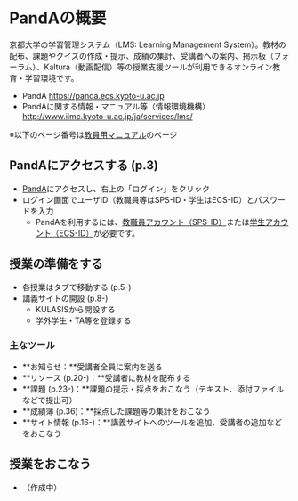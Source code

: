 

# PandAの概要

京都大学の学習管理システム（LMS: Learning Management System）。教材の配布、課題やクイズの作成・提示、成績の集計、受講者への案内、掲示板（フォーラム）、Kaltura（動画配信）等の授業支援ツールが利用できるオンライン教育・学習環境です。

- PandA https://panda.ecs.kyoto-u.ac.jp
- PandAに関する情報・マニュアル等（情報環境機構） http://www.iimc.kyoto-u.ac.jp/ja/services/lms/

※以下のページ番号は[教員用マニュアル](http://www.iimc.kyoto-u.ac.jp/services/learning_supporting_system/PandA/pdf/panda_tebiki_f.pdf)のページ

## PandAにアクセスする (p.3)

- [PandA](https://panda.ecs.kyoto-u.ac.jp)にアクセスし、右上の「ログイン」をクリック
- ログイン画面でユーザID（教職員等はSPS-ID・学生はECS-ID）とパスワードを入力
  - PandAを利用するには、[教職員アカウント（SPS-ID）](http://www.iimc.kyoto-u.ac.jp/ja/services/cert/sps_id/)または[学生アカウント（ECS-ID）](http://www.iimc.kyoto-u.ac.jp/ja/services/cert/ecs_id/use/ecs_account.html)が必要です。


## 授業の準備をする

- 各授業はタブで移動する (p.5-)
- 講義サイトの開設 (p.8-)
  - KULASISから開設する
  - 学外学生・TA等を登録する

### 主なツール
- **お知らせ：**受講者全員に案内を送る
- **リソース (p.20-)：**受講者に教材を配布する
- **課題 (p.23-)：**課題の提示・採点をおこなう（テキスト、添付ファイルなどで提出可）
- **成績簿 (p.36)：**採点した課題等の集計をおこなう
- **サイト情報 (p.16-)：**講義サイトへのツールを追加、受講者の追加などをおこなう

## 授業をおこなう
- （作成中）


```python

```
